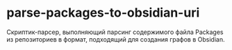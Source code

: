 # parse-packages-to-obsidian-uri
Скриптик-парсер, выполняющий парсинг содержимого файла Packages из репозиториев в формат, подходящий для создания графов в Obsidian.